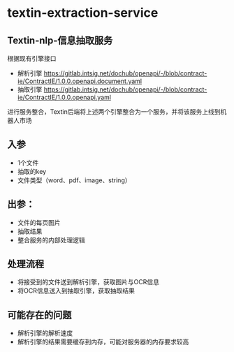 # textin-extraction-service

## Textin-nlp-信息抽取服务

根据现有引擎接口
* 解析引擎 https://gitlab.intsig.net/dochub/openapi/-/blob/contract-ie/ContractIE/1.0.0.openapi.document.yaml
* 抽取引擎 https://gitlab.intsig.net/dochub/openapi/-/blob/contract-ie/ContractIE/1.0.0.openapi.yaml

进行服务整合，Textin后端将上述两个引擎整合为一个服务，并将该服务上线到机器人市场
## 入参
* 1个文件
* 抽取的key
* 文件类型（word、pdf、image、string）
## 出参：
* 文件的每页图片
* 抽取结果
* 整合服务的内部处理逻辑

## 处理流程
* 将接受到的文件送到解析引擎，获取图片与OCR信息
* 将OCR信息送入到抽取引擎，获取抽取结果


## 可能存在的问题
* 解析引擎的解析速度
* 解析引擎的结果需要缓存到内存，可能对服务器的内存要求较高